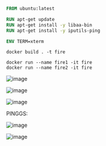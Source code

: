 ```Dockerfile
FROM ubuntu:latest

RUN apt-get update
RUN apt-get install -y libaa-bin
RUN apt-get install -y iputils-ping

ENV TERM=xterm 
```

```
docker build . -t fire
```

```
docker run --name fire1 -it fire
docker run --name fire2 -it fire
```
![image](https://github.com/user-attachments/assets/de556217-2203-4c1d-97c8-b9c53f47310e)

![image](https://github.com/user-attachments/assets/505067cd-7a84-4f75-9d05-50dccb0bb0a0)

![image](https://github.com/user-attachments/assets/7ea7b73b-c101-42db-a4e9-bf1ec4a52c6c)

PINGGS:

![image](https://github.com/user-attachments/assets/f5420450-bd14-4136-9f3a-b5c2bdaeaa6c)

![image](https://github.com/user-attachments/assets/d0b2c036-7b78-4985-aa88-b43d5070dab5)

